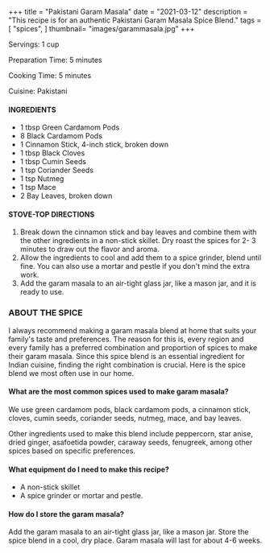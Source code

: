 +++
title = "Pakistani Garam Masala"
date = "2021-03-12"
description = "This recipe is for an authentic Pakistani Garam Masala Spice Blend."
tags = [
    "spices",
]
thumbnail= "images/garammasala.jpg"
+++

Servings: 1 cup <!--more-->

Preparation Time: 5 minutes 

Cooking Time: 5 minutes 

Cuisine: Pakistani 

#### INGREDIENTS 

* 1 tbsp Green Cardamom Pods
* 8 Black Cardamom Pods
* 1 Cinnamon Stick, 4-inch stick, broken down 
* 1 tbsp Black Cloves
* 1 tbsp Cumin Seeds
* 1 tsp Coriander Seeds
* 1 tsp Nutmeg 
* 1 tsp Mace
* 2 Bay Leaves, broken down
 
#### STOVE-TOP DIRECTIONS 

1. Break down the cinnamon stick and bay leaves and combine them with the other ingredients in a non-stick skillet. Dry roast the spices for 2- 3 minutes to draw out the flavor and aroma.  
2. Allow the ingredients to cool and add them to a spice grinder, blend until fine. You can also use a mortar and pestle if you don't mind the extra work. 
3. Add the garam masala to an air-tight glass jar, like a mason jar, and it is ready to use. 
 

### ABOUT THE SPICE

I always recommend making a garam masala blend at home that suits your family's taste and preferences. The reason for this is, every region and every family has a preferred combination and proportion of spices to make their garam masala. Since this spice blend is an essential ingredient for Indian cuisine, finding the right combination is crucial. Here is the spice blend we most often use in our home. 

#### What are the most common spices used to make garam masala? 

We use green cardamom pods, black cardamom pods, a cinnamon stick, cloves, cumin seeds, coriander seeds, nutmeg, mace, and bay leaves. 

Other ingredients used to make this blend include peppercorn, star anise, dried ginger, asafoetida powder, caraway seeds, fenugreek, among other spices based on specific preferences. 

#### What equipment do I need to make this recipe?

* A non-stick skillet 
* A spice grinder or mortar and pestle. 

#### How do I store the garam masala? 

Add the garam masala to an air-tight glass jar, like a mason jar. Store the spice blend in a cool, dry place. Garam masala will last for about 4-6 weeks. 
